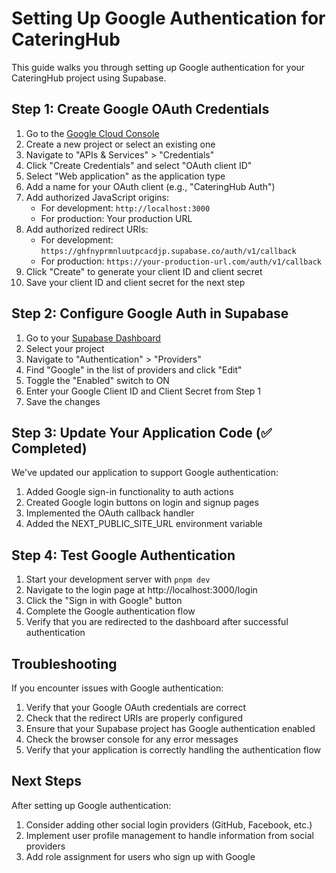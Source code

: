 # Setting Up Google Authentication for CateringHub

This guide walks you through setting up Google authentication for your CateringHub project using Supabase.

## Step 1: Create Google OAuth Credentials

1. Go to the [Google Cloud Console](https://console.cloud.google.com/)
2. Create a new project or select an existing one
3. Navigate to "APIs & Services" > "Credentials"
4. Click "Create Credentials" and select "OAuth client ID"
5. Select "Web application" as the application type
6. Add a name for your OAuth client (e.g., "CateringHub Auth")
7. Add authorized JavaScript origins:
   - For development: `http://localhost:3000`
   - For production: Your production URL
8. Add authorized redirect URIs:
   - For development: `https://ghfnyprmnluutpcacdjp.supabase.co/auth/v1/callback`
   - For production: `https://your-production-url.com/auth/v1/callback`
9. Click "Create" to generate your client ID and client secret
10. Save your client ID and client secret for the next step

## Step 2: Configure Google Auth in Supabase

1. Go to your [Supabase Dashboard](https://supabase.com/dashboard)
2. Select your project
3. Navigate to "Authentication" > "Providers"
4. Find "Google" in the list of providers and click "Edit"
5. Toggle the "Enabled" switch to ON
6. Enter your Google Client ID and Client Secret from Step 1
7. Save the changes

## Step 3: Update Your Application Code (✅ Completed)

We've updated our application to support Google authentication:

1. Added Google sign-in functionality to auth actions
2. Created Google login buttons on login and signup pages
3. Implemented the OAuth callback handler
4. Added the NEXT_PUBLIC_SITE_URL environment variable

## Step 4: Test Google Authentication

1. Start your development server with `pnpm dev`
2. Navigate to the login page at http://localhost:3000/login
3. Click the "Sign in with Google" button
4. Complete the Google authentication flow
5. Verify that you are redirected to the dashboard after successful authentication

## Troubleshooting

If you encounter issues with Google authentication:

1. Verify that your Google OAuth credentials are correct
2. Check that the redirect URIs are properly configured
3. Ensure that your Supabase project has Google authentication enabled
4. Check the browser console for any error messages
5. Verify that your application is correctly handling the authentication flow

## Next Steps

After setting up Google authentication:

1. Consider adding other social login providers (GitHub, Facebook, etc.)
2. Implement user profile management to handle information from social providers
3. Add role assignment for users who sign up with Google
